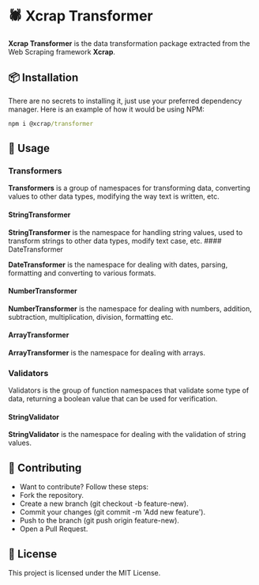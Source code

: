 # 🕷️ Xcrap Transformer

**Xcrap Transformer** is the data transformation package extracted from the Web Scraping framework **Xcrap**.

## 📦 Installation

There are no secrets to installing it, just use your preferred dependency manager. Here is an example of how it would be using NPM:

```cmd
npm i @xcrap/transformer
```

## 🚀 Usage

### Transformers

**Transformers** is a group of namespaces for transforming data, converting values ​​to other data types, modifying the way text is written, etc.
#### StringTransformer

**StringTransformer** is the namespace for handling string values, used to transform strings to other data types, modify text case, etc. #### DateTransformer

**DateTransformer** is the namespace for dealing with dates, parsing, formatting and converting to various formats.
#### NumberTransformer

**NumberTransformer** is the namespace for dealing with numbers, addition, subtraction, multiplication, division, formatting etc.
#### ArrayTransformer

**ArrayTransformer** is the namespace for dealing with arrays.

### Validators

Validators is the group of function namespaces that validate some type of data, returning a boolean value that can be used for verification.

#### StringValidator

**StringValidator** is the namespace for dealing with the validation of string values.

## 🤝 Contributing

- Want to contribute? Follow these steps:
- Fork the repository.
- Create a new branch (git checkout -b feature-new).
- Commit your changes (git commit -m 'Add new feature').
- Push to the branch (git push origin feature-new).
- Open a Pull Request.

## 📝 License

This project is licensed under the MIT License.